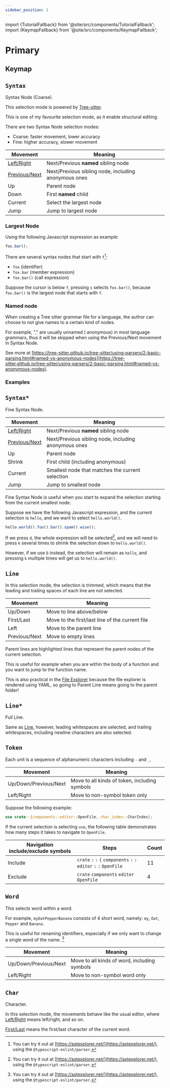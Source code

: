 ```yaml
---
sidebar_position: 2
---
```


import {TutorialFallback} from '@site/src/components/TutorialFallback';
import {KeymapFallback} from '@site/src/components/KeymapFallback';

# Primary

## Keymap

<KeymapFallback filename="Primary Selection Modes"/>

## `Syntax`

Syntax Node (Coarse).

This selection mode is powered by [Tree-sitter](https://github.com/tree-sitter).

This is one of my favourite selection mode, as it enable structural editing.

There are two Syntax Node selection modes:

- Coarse: faster movement, lower accuracy
- Fine: higher accuracy, slower movement

| Movement                                           | Meaning                                              |
| -------------------------------------------------- | ---------------------------------------------------- |
| [Left/Right](../core-movements.md#--leftright)     | Next/Previous **named** sibling node                 |
| [Previous/Next](../core-movements.md#previousnext) | Next/Previous sibling node, including anonymous ones |
| Up                                                 | Parent node                                          |
| Down                                               | First **named** child                                |
| Current                                            | Select the largest node                              |
| Jump                                               | Jump to largest node                                 |

### Largest Node

Using the following Javascript expression as example:

```js
fox.bar();
```

There are several syntax nodes that start with `f`[^1]:

- `fox` (identifier)
- `fox.bar` (member expression)
- `fox.bar()` (call expression)

Suppose the cursor is below `f`, pressing `s` selects `fox.bar()`, because `fox.bar()` is the largest node that starts with `f`.

[^1]: You can try it out at [https://astexplorer.net/](https://astexplorer.net/), using the `@typescript-eslint/parser`.

### Named node

When creating a Tree sitter grammar file for a language, the author can choose
to not give names to a certain kind of nodes.

For example, "," are usually unnamed (
anonymous) in most language grammars, thus it will be skipped when using the
Previous/Next movement in Syntax Node.

See more at [https://tree-sitter.github.io/tree-sitter/using-parsers/2-basic-parsing.html#named-vs-anonymous-nodes](https://tree-sitter.github.io/tree-sitter/using-parsers/2-basic-parsing.html#named-vs-anonymous-nodes).

### Examples

<TutorialFallback filename="syntax-node"/>

## `Syntax*`

Fine Syntax Node.

| Movement                                           | Meaning                                              |
| -------------------------------------------------- | ---------------------------------------------------- |
| [Left/Right](../core-movements.md#--leftright)     | Next/Previous **named** sibling node                 |
| [Previous/Next](../core-movements.md#previousnext) | Next/Previous sibling node, including anonymous ones |
| Up                                                 | Parent node                                          |
| Shrink                                             | First child (including anonymous)                    |
| Current                                            | Smallest node that matches the current selection     |
| Jump                                               | Jump to smallest node                                |

Fine Syntax Node is useful when you start to expand the selection starting from the current smallest node.

Suppose we have the following Javascript expression, and the current selection is `hello`, and we want to select `hello.world()`.

```js
hello.world().foo().bar().spam().wise();
```

If we press `d`, the whole expression will be selected[^1], and we will need to press `k` several times to shrink the selection down to `hello.world()`.

However, if we use `D` instead, the selection will remain as `hello`, and pressing `k` multiple times will get us to `hello.world()`.

[^1]: See [Largest Node](#largest-node)

## `Line`

In this selection mode, the selection is trimmed, which means that the leading
and trailing spaces of each line are not selected.

| Movement      | Meaning                                         |
| ------------- | ----------------------------------------------- |
| Up/Down       | Move to line above/below                        |
| First/Last    | Move to the first/last line of the current file |
| Left          | Move to the parent line                         |
| Previous/Next | Move to empty lines                             |

Parent lines are highlighted lines that represent the parent nodes of the current selection.

This is useful for example when you are within the body of a function and you want to jump to the function name.

This is also practical in the [File Explorer](../../components/file-explorer.md) because the file explorer is rendered using YAML, so going to Parent Line means going to the parent folder!

<TutorialFallback filename="line"/>

## `Line*`

Full Line.

Same as [Line](#line), however, leading whitespaces are selected, and trailing whitespaces, including newline characters are also selected.

## `Token`

Each unit is a sequence of alphanumeric characters including `-` and `_`.

| Movement              | Meaning                                       |
| --------------------- | --------------------------------------------- |
| Up/Down/Previous/Next | Move to all kinds of token, including symbols |
| Left/Right            | Move to non-symbol token only                 |

Suppose the following example:

```rs
use crate::{components::editor::OpenFile, char_index::CharIndex};
```

If the current selection is selecting `use`, the following table demonstrates how many steps it takes to navigate to `OpenFile`.

| Navigation include/exclude symbols | Steps                                                                | Count |
| ---------------------------------- | -------------------------------------------------------------------- | ----- |
| Include                            | `crate` `:` `:` `{` `components` `:` `:` `editor` `:` `:` `OpenFile` | 11    |
| Exclude                            | `crate` `components` `editor` `OpenFile`                             | 4     |



<TutorialFallback filename="token"/>

[^1]: This is possible because even Prompt is an editor, so the Token mode also works there. See [Core Concepts](../../core-concepts.md#2-every-component-is-a-buffereditor)
[^1]: This is possible because even Prompt is an editor, so the Token mode also works there. See [Core Concepts](../../core-concepts.md#2-every-component-is-a-buffereditor)

## `Word`

This selects word within a word.

For example, `myOatPepperBanana` consists of 4 short word, namely: `my`, `Oat`, `Pepper` and `Banana`.

This is useful for renaming identifiers, especially if we only want to change a single word of the name. [^1]

| Movement              | Meaning                                      |
| --------------------- | -------------------------------------------- |
| Up/Down/Previous/Next | Move to all kinds of word, including symbols |
| Left/Right            | Move to non-symbol word only                 |


<TutorialFallback filename="word"/>

## `Char`

Character.

In this selection mode, the movements behave like the usual editor, where [Left/Right](./../core-movements.md#--leftright) means left/right, and so on.

[First/Last](./../core-movements.md#firstlast) means the first/last character of the current word.

<TutorialFallback filename="char"/>

